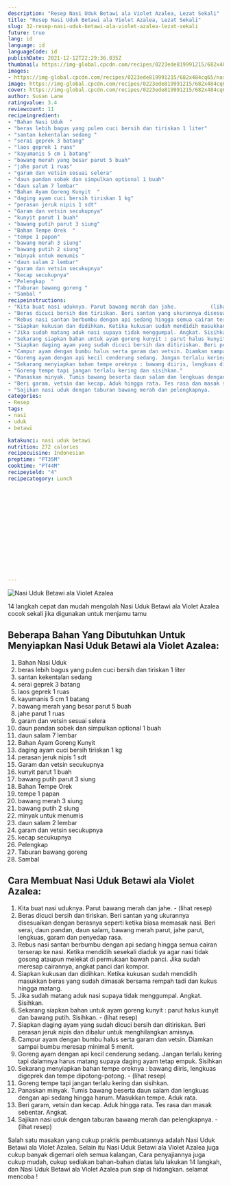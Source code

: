 ```yaml
---
description: "Resep Nasi Uduk Betawi ala Violet Azalea, Lezat Sekali"
title: "Resep Nasi Uduk Betawi ala Violet Azalea, Lezat Sekali"
slug: 32-resep-nasi-uduk-betawi-ala-violet-azalea-lezat-sekali
future: true
lang: id
language: id
languageCode: id
publishDate: 2021-12-12T22:29:36.035Z 
thumbnail: https://img-global.cpcdn.com/recipes/0223ede819991215/682x484cq65/nasi-uduk-betawi-ala-violet-azalea-foto-resep-utama.png
images:
- https://img-global.cpcdn.com/recipes/0223ede819991215/682x484cq65/nasi-uduk-betawi-ala-violet-azalea-foto-resep-utama.png
image: https://img-global.cpcdn.com/recipes/0223ede819991215/682x484cq65/nasi-uduk-betawi-ala-violet-azalea-foto-resep-utama.png
cover: https://img-global.cpcdn.com/recipes/0223ede819991215/682x484cq65/nasi-uduk-betawi-ala-violet-azalea-foto-resep-utama.png
author: Susan Lane
ratingvalue: 3.4
reviewcount: 11
recipeingredient:
- "Bahan Nasi Uduk  "
- "beras lebih bagus yang pulen cuci bersih dan tiriskan 1 liter"
- "santan kekentalan sedang "
- "serai geprek 3 batang"
- "laos geprek 1 ruas"
- "kayumanis 5 cm 1 batang"
- "bawang merah yang besar parut 5 buah"
- "jahe parut 1 ruas"
- "garam dan vetsin sesuai selera"
- "daun pandan sobek dan simpulkan optional 1 buah"
- "daun salam 7 lembar"
- "Bahan Ayam Goreng Kunyit  "
- "daging ayam cuci bersih tiriskan 1 kg"
- "perasan jeruk nipis 1 sdt"
- "Garam dan vetsin secukupnya"
- "kunyit parut 1 buah"
- "bawang putih parut 3 siung"
- "Bahan Tempe Orek  "
- "tempe 1 papan"
- "bawang merah 3 siung"
- "bawang putih 2 siung"
- "minyak untuk menumis "
- "daun salam 2 lembar"
- "garam dan vetsin secukupnya"
- "kecap secukupnya"
- "Pelengkap  "
- "Taburan bawang goreng "
- "Sambal "
recipeinstructions:
- "Kita buat nasi uduknya. Parut bawang merah dan jahe.           (lihat resep)"
- "Beras dicuci bersih dan tiriskan. Beri santan yang ukurannya disesuaikan dengan berasnya seperti ketika biasa memasak nasi. Beri serai, daun pandan, daun salam, bawang merah parut, jahe parut, lengkuas, garam dan penyedap rasa."
- "Rebus nasi santan berbumbu dengan api sedang hingga semua cairan terserap ke nasi. Ketika mendidih sesekali diaduk ya agar nasi tidak gosong ataupun melekat di permukaan bawah panci. Jika sudah meresap cairannya, angkat panci dari kompor."
- "Siapkan kukusan dan didihkan. Ketika kukusan sudah mendidih masukkan beras yang sudah dimasak bersama rempah tadi dan kukus hingga matang."
- "Jika sudah matang aduk nasi supaya tidak menggumpal. Angkat. Sisihkan."
- "Sekarang siapkan bahan untuk ayam goreng kunyit : parut halus kunyit dan bawang putih. Sisihkan.           (lihat resep)"
- "Siapkan daging ayam yang sudah dicuci bersih dan ditiriskan. Beri perasan jeruk nipis dan dibalur untuk menghilangkan amisnya."
- "Campur ayam dengan bumbu halus serta garam dan vetsin. Diamkan sampai bumbu meresap minimal 5 menit."
- "Goreng ayam dengan api kecil cenderung sedang. Jangan terlalu kering tapi dalamnya harus matang supaya daging ayam tetap empuk. Sisihkan"
- "Sekarang menyiapkan bahan tempe oreknya : bawang diiris, lengkuas digeprek dan tempe dipotong-potong.           (lihat resep)"
- "Goreng tempe tapi jangan terlalu kering dan sisihkan."
- "Panaskan minyak. Tumis bawang beserta daun salam dan lengkuas dengan api sedang hingga harum. Masukkan tempe. Aduk rata."
- "Beri garam, vetsin dan kecap. Aduk hingga rata. Tes rasa dan masak sebentar. Angkat."
- "Sajikan nasi uduk dengan taburan bawang merah dan pelengkapnya.           (lihat resep)"
categories:
- Resep
tags:
- nasi
- uduk
- betawi

katakunci: nasi uduk betawi 
nutrition: 272 calories
recipecuisine: Indonesian
preptime: "PT35M"
cooktime: "PT44M"
recipeyield: "4"
recipecategory: Lunch


     
    
    
    
    
    
    
    
    
    
    
      
    
---
```



![Nasi Uduk Betawi ala Violet Azalea](https://img-global.cpcdn.com/recipes/0223ede819991215/682x484cq65/nasi-uduk-betawi-ala-violet-azalea-foto-resep-utama.png)

14 langkah cepat dan mudah mengolah  Nasi Uduk Betawi ala Violet Azalea cocok sekali jika digunakan untuk menjamu tamu

<!--inarticleads1-->

## Beberapa Bahan Yang Dibutuhkan Untuk Menyiapkan Nasi Uduk Betawi ala Violet Azalea:

1. Bahan Nasi Uduk  
1. beras lebih bagus yang pulen cuci bersih dan tiriskan 1 liter
1. santan kekentalan sedang 
1. serai geprek 3 batang
1. laos geprek 1 ruas
1. kayumanis 5 cm 1 batang
1. bawang merah yang besar parut 5 buah
1. jahe parut 1 ruas
1. garam dan vetsin sesuai selera
1. daun pandan sobek dan simpulkan optional 1 buah
1. daun salam 7 lembar
1. Bahan Ayam Goreng Kunyit  
1. daging ayam cuci bersih tiriskan 1 kg
1. perasan jeruk nipis 1 sdt
1. Garam dan vetsin secukupnya
1. kunyit parut 1 buah
1. bawang putih parut 3 siung
1. Bahan Tempe Orek  
1. tempe 1 papan
1. bawang merah 3 siung
1. bawang putih 2 siung
1. minyak untuk menumis 
1. daun salam 2 lembar
1. garam dan vetsin secukupnya
1. kecap secukupnya
1. Pelengkap  
1. Taburan bawang goreng 
1. Sambal 



<!--inarticleads2-->

## Cara Membuat Nasi Uduk Betawi ala Violet Azalea:

1. Kita buat nasi uduknya. Parut bawang merah dan jahe. -           (lihat resep)
1. Beras dicuci bersih dan tiriskan. Beri santan yang ukurannya disesuaikan dengan berasnya seperti ketika biasa memasak nasi. Beri serai, daun pandan, daun salam, bawang merah parut, jahe parut, lengkuas, garam dan penyedap rasa.
1. Rebus nasi santan berbumbu dengan api sedang hingga semua cairan terserap ke nasi. Ketika mendidih sesekali diaduk ya agar nasi tidak gosong ataupun melekat di permukaan bawah panci. Jika sudah meresap cairannya, angkat panci dari kompor.
1. Siapkan kukusan dan didihkan. Ketika kukusan sudah mendidih masukkan beras yang sudah dimasak bersama rempah tadi dan kukus hingga matang.
1. Jika sudah matang aduk nasi supaya tidak menggumpal. Angkat. Sisihkan.
1. Sekarang siapkan bahan untuk ayam goreng kunyit : parut halus kunyit dan bawang putih. Sisihkan. -           (lihat resep)
1. Siapkan daging ayam yang sudah dicuci bersih dan ditiriskan. Beri perasan jeruk nipis dan dibalur untuk menghilangkan amisnya.
1. Campur ayam dengan bumbu halus serta garam dan vetsin. Diamkan sampai bumbu meresap minimal 5 menit.
1. Goreng ayam dengan api kecil cenderung sedang. Jangan terlalu kering tapi dalamnya harus matang supaya daging ayam tetap empuk. Sisihkan
1. Sekarang menyiapkan bahan tempe oreknya : bawang diiris, lengkuas digeprek dan tempe dipotong-potong. -           (lihat resep)
1. Goreng tempe tapi jangan terlalu kering dan sisihkan.
1. Panaskan minyak. Tumis bawang beserta daun salam dan lengkuas dengan api sedang hingga harum. Masukkan tempe. Aduk rata.
1. Beri garam, vetsin dan kecap. Aduk hingga rata. Tes rasa dan masak sebentar. Angkat.
1. Sajikan nasi uduk dengan taburan bawang merah dan pelengkapnya. -           (lihat resep)




Salah satu masakan yang cukup praktis pembuatannya adalah  Nasi Uduk Betawi ala Violet Azalea. Selain itu  Nasi Uduk Betawi ala Violet Azalea  juga cukup banyak digemari oleh semua kalangan, Cara penyajiannya juga cukup mudah, cukup sediakan bahan-bahan diatas lalu lakukan 14 langkah, dan  Nasi Uduk Betawi ala Violet Azalea  pun siap di hidangkan. selamat mencoba !

